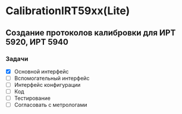 <h1>CalibrationIRT59xx(Lite)</h1>
<h2>Создание протоколов калибровки для ИРТ 5920, ИРТ 5940</h2>

<h3>Задачи</h3>

- [X] Основной интерфейс
- [ ] Вспомогательный интерфейс
- [ ] Интерфейс конфигурации
- [ ] Код
- [ ] Тестирование
- [ ] Согласовать с метрологами